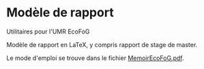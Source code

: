 # Modèle de rapport
Utilitaires pour l'UMR EcoFoG

Modèle de rapport en LaTeX, y compris rapport de stage de master.

Le mode d'emploi se trouve dans le fichier [MemoirEcoFoG.pdf](MemoirEcoFoG.pdf).
